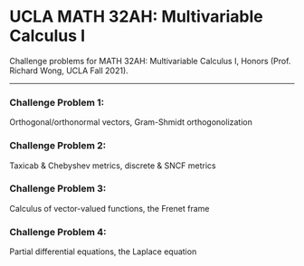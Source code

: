 # UCLA MATH 32AH: Multivariable Calculus I

Challenge problems for MATH 32AH: Multivariable Calculus I, Honors (Prof. Richard Wong, UCLA Fall 2021).

---

### Challenge Problem 1: 
Orthogonal/orthonormal vectors,  Gram-Shmidt orthogonolization

### Challenge Problem 2: 
Taxicab & Chebyshev metrics, discrete & SNCF metrics

### Challenge Problem 3: 
Calculus of vector-valued functions, the Frenet frame

### Challenge Problem 4: 
Partial differential equations, the Laplace equation
